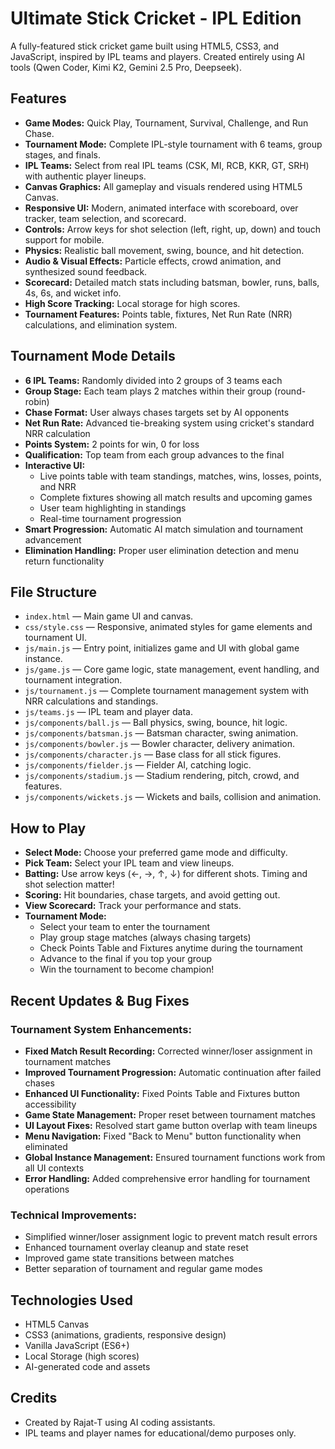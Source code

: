 # Ultimate Stick Cricket - IPL Edition

A fully-featured stick cricket game built using HTML5, CSS3, and JavaScript, inspired by IPL teams and players. Created entirely using AI tools (Qwen Coder, Kimi K2, Gemini 2.5 Pro, Deepseek).

## Features

- **Game Modes:** Quick Play, Tournament, Survival, Challenge, and Run Chase.
- **Tournament Mode:** Complete IPL-style tournament with 6 teams, group stages, and finals.
- **IPL Teams:** Select from real IPL teams (CSK, MI, RCB, KKR, GT, SRH) with authentic player lineups.
- **Canvas Graphics:** All gameplay and visuals rendered using HTML5 Canvas.
- **Responsive UI:** Modern, animated interface with scoreboard, over tracker, team selection, and scorecard.
- **Controls:** Arrow keys for shot selection (left, right, up, down) and touch support for mobile.
- **Physics:** Realistic ball movement, swing, bounce, and hit detection.
- **Audio & Visual Effects:** Particle effects, crowd animation, and synthesized sound feedback.
- **Scorecard:** Detailed match stats including batsman, bowler, runs, balls, 4s, 6s, and wicket info.
- **High Score Tracking:** Local storage for high scores.
- **Tournament Features:** Points table, fixtures, Net Run Rate (NRR) calculations, and elimination system.

## Tournament Mode Details

- **6 IPL Teams:** Randomly divided into 2 groups of 3 teams each
- **Group Stage:** Each team plays 2 matches within their group (round-robin)
- **Chase Format:** User always chases targets set by AI opponents
- **Net Run Rate:** Advanced tie-breaking system using cricket's standard NRR calculation
- **Points System:** 2 points for win, 0 for loss
- **Qualification:** Top team from each group advances to the final
- **Interactive UI:** 
  - Live points table with team standings, matches, wins, losses, points, and NRR
  - Complete fixtures showing all match results and upcoming games
  - User team highlighting in standings
  - Real-time tournament progression
- **Smart Progression:** Automatic AI match simulation and tournament advancement
- **Elimination Handling:** Proper user elimination detection and menu return functionality

## File Structure

- `index.html` — Main game UI and canvas.
- `css/style.css` — Responsive, animated styles for game elements and tournament UI.
- `js/main.js` — Entry point, initializes game and UI with global game instance.
- `js/game.js` — Core game logic, state management, event handling, and tournament integration.
- `js/tournament.js` — Complete tournament management system with NRR calculations and standings.
- `js/teams.js` — IPL team and player data.
- `js/components/ball.js` — Ball physics, swing, bounce, hit logic.
- `js/components/batsman.js` — Batsman character, swing animation.
- `js/components/bowler.js` — Bowler character, delivery animation.
- `js/components/character.js` — Base class for all stick figures.
- `js/components/fielder.js` — Fielder AI, catching logic.
- `js/components/stadium.js` — Stadium rendering, pitch, crowd, and features.
- `js/components/wickets.js` — Wickets and bails, collision and animation.

## How to Play

- **Select Mode:** Choose your preferred game mode and difficulty.
- **Pick Team:** Select your IPL team and view lineups.
- **Batting:** Use arrow keys (←, →, ↑, ↓) for different shots. Timing and shot selection matter!
- **Scoring:** Hit boundaries, chase targets, and avoid getting out.
- **View Scorecard:** Track your performance and stats.
- **Tournament Mode:** 
  - Select your team to enter the tournament
  - Play group stage matches (always chasing targets)
  - Check Points Table and Fixtures anytime during the tournament
  - Advance to the final if you top your group
  - Win the tournament to become champion!

## Recent Updates & Bug Fixes

### Tournament System Enhancements:
- **Fixed Match Result Recording:** Corrected winner/loser assignment in tournament matches
- **Improved Tournament Progression:** Automatic continuation after failed chases
- **Enhanced UI Functionality:** Fixed Points Table and Fixtures button accessibility
- **Game State Management:** Proper reset between tournament matches
- **UI Layout Fixes:** Resolved start game button overlap with team lineups
- **Menu Navigation:** Fixed "Back to Menu" button functionality when eliminated
- **Global Instance Management:** Ensured tournament functions work from all UI contexts
- **Error Handling:** Added comprehensive error handling for tournament operations

### Technical Improvements:
- Simplified winner/loser assignment logic to prevent match result errors
- Enhanced tournament overlay cleanup and state reset
- Improved game state transitions between matches
- Better separation of tournament and regular game modes

## Technologies Used

- HTML5 Canvas
- CSS3 (animations, gradients, responsive design)
- Vanilla JavaScript (ES6+)
- Local Storage (high scores)
- AI-generated code and assets

## Credits

- Created by Rajat-T using AI coding assistants.
- IPL teams and player names for educational/demo purposes only.
